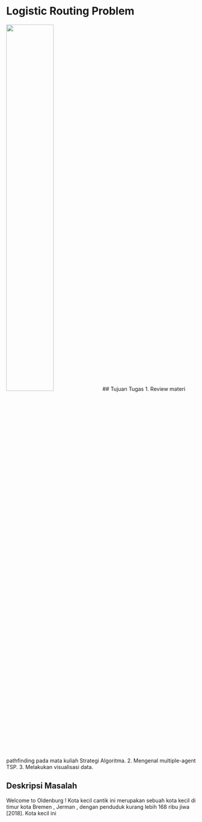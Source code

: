 # Logistic Routing Problem

<img src="https://picjumbo.com/wp-content/uploads/white-tir-truck-in-motion-driving-on-highway_free_stock_photos_picjumbo_DSC04205-1080x720.jpg" class="img-responsive" width="50%" height="50%">
## Tujuan Tugas
1. Review materi pathfinding pada mata kuliah Strategi Algoritma.
2. Mengenal multiple-agent TSP.
3. Melakukan visualisasi data.

## Deskripsi Masalah
Welcome to Oldenburg ! Kota kecil cantik ini merupakan sebuah kota kecil di timur kota Bremen , Jerman , dengan penduduk kurang lebih 168 ribu jiwa [2018]. Kota kecil ini 


